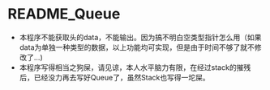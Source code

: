 # README_Queue

- 本程序不能获取头的data，不能输出。因为搞不明白空类型指针怎么用（如果data为单独一种类型的数据，以上功能均可实现，但是由于时间不够了就不修改了...)
- 本程序写得相当之狗屎，请见谅，本人水平脑力有限，在经过stack的摧残后，已经没力再去写好Queue了，虽然Stack也写得一坨屎。